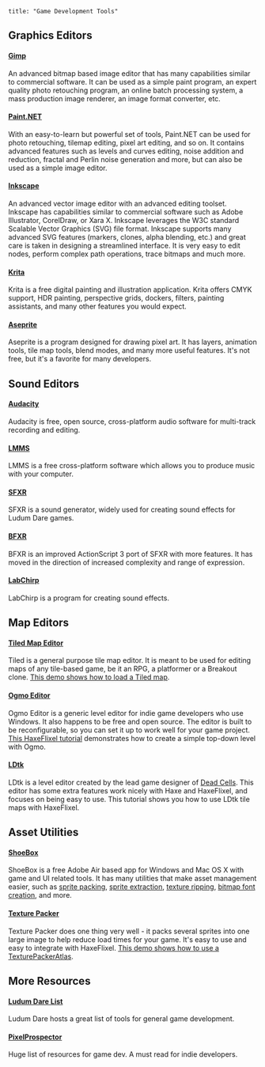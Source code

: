 ```
title: "Game Development Tools"
```

## Graphics Editors

#### [Gimp](http://www.gimp.org/)

An advanced bitmap based image editor that has many capabilities similar to commercial software. It can be used as a simple paint program, an expert quality photo retouching program, an online batch processing system, a mass production image renderer, an image format converter, etc.

#### [Paint.NET](http://www.getpaint.net)
With an easy-to-learn but powerful set of tools, Paint.NET can be used for photo retouching, tilemap editing, pixel art editing, and so on. It contains advanced features such as levels and curves editing, noise addition and reduction, fractal and Perlin noise generation and more, but can also be used as a simple image editor.

#### [Inkscape](http://www.inkscape.org/)

An advanced vector image editor with an advanced editing toolset. Inkscape has capabilities similar to commercial software such as Adobe Illustrator, CorelDraw, or Xara X. Inkscape leverages the W3C standard Scalable Vector Graphics (SVG) file format.
Inkscape supports many advanced SVG features (markers, clones, alpha blending, etc.) and great care is taken in designing a streamlined interface. It is very easy to edit nodes, perform complex path operations, trace bitmaps and much more.

#### [Krita](http://www.krita.org/)

Krita is a free digital painting and illustration application. Krita offers CMYK support, HDR painting, perspective grids, dockers, filters, painting assistants, and many other features you would expect.

#### [Aseprite](https://www.aseprite.org/)

Aseprite is a program designed for drawing pixel art. It has layers, animation tools, tile map tools, blend modes, and many more useful features. It's not free, but it's a favorite for many developers.

## Sound Editors

#### [Audacity](http://www.audacityteam.org/)

Audacity is free, open source, cross-platform audio software for multi-track recording and editing.

#### [LMMS](http://lmms.sourceforge.net/)

LMMS is a free cross-platform software which allows you to produce music with your computer.

#### [SFXR](http://www.drpetter.se/project_sfxr.html)

SFXR is a sound generator, widely used for creating sound effects for Ludum Dare games.

#### [BFXR](http://www.bfxr.net/)

BFXR is an improved ActionScript 3 port of SFXR with more features. It has moved in the direction of increased complexity and range of expression.

#### [LabChirp](http://labbed.net/software/labchirp/)

LabChirp is a program for creating sound effects.

## Map Editors

#### [Tiled Map Editor](http://www.mapeditor.org/)

Tiled is a general purpose tile map editor. It is meant to be used for editing maps of any tile-based game, be it an RPG, a platformer or a Breakout clone. [This demo shows how to load a Tiled map](http://haxeflixel.com/demos/TiledEditor/).

#### [Ogmo Editor](http://www.ogmoeditor.com/)

Ogmo Editor is a generic level editor for indie game developers who use Windows. It also happens to be free and open source. The editor is built to be reconfigurable, so you can set it up to work well for your game project. [This HaxeFlixel tutorial](http://haxeflixel.com/documentation/part-v-tiles-maps-and-collisions/) demonstrates how to create a simple top-down level with Ogmo.

#### [LDtk](https://ldtk.io/)

LDtk is a level editor created by the lead game designer of [Dead Cells](https://store.steampowered.com/app/588650/Dead_Cells/). This editor has some extra features work nicely with Haxe and HaxeFlixel, and focuses on being easy to use. This tutorial shows you how to use LDtk tile maps with HaxeFlixel.

## Asset Utilities

#### [ShoeBox](http://renderhjs.net/shoebox/)

ShoeBox is a free Adobe Air based app for Windows and Mac OS X with game and UI related tools. It has many utilities that make asset management easier, such as [sprite packing](http://renderhjs.net/shoebox/packSprites.htm), [sprite extraction](http://renderhjs.net/shoebox/extractSprites.htm), [texture ripping](http://renderhjs.net/shoebox/textureRipper.htm), [bitmap font creation](http://renderhjs.net/shoebox/bitmapFont.htm), and more.

#### [Texture Packer](https://www.codeandweb.com/texturepacker)

Texture Packer does one thing very well - it packs several sprites into one large image to help reduce load times for your game. It's easy to use and easy to integrate with HaxeFlixel. [This demo shows how to use a TexturePackerAtlas](http://haxeflixel.com/demos/TexturePackerAtlas/).

## More Resources

#### [Ludum Dare List](http://www.ludumdare.com/compo/tools/)

Ludum Dare hosts a great list of tools for general game development.

#### [PixelProspector](http://www.pixelprospector.com/indie-resources/)

Huge list of resources for game dev. A must read for indie developers.
